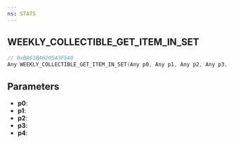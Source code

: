 ```yaml
---
ns: STATS
---
```

## WEEKLY_COLLECTIBLE_GET_ITEM_IN_SET

```c
// 0xBA61BA6205A3F5A8
Any WEEKLY_COLLECTIBLE_GET_ITEM_IN_SET(Any p0, Any p1, Any p2, Any p3, Any p4);
```

## Parameters
* **p0**:
* **p1**:
* **p2**:
* **p3**:
* **p4**:
